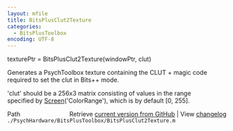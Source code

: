 ```yaml
---
layout: mfile
title: BitsPlusClut2Texture
categories:
  - BitsPlusToolbox
encoding: UTF-8
---
```


texturePtr = BitsPlusClut2Texture(windowPtr, clut)  

  Generates a PsychToolbox texture containing the CLUT + magic code  
  required to set the clut in Bits++ mode.  

  'clut' should be a 256x3 matrix consisting of values in the range  
  specified by [Screen](/docs/Screen)('ColorRange'), which is by default [0, 255].  


<div class="code_header" style="text-align:right;">
  <span style="float:left;">Path&nbsp;&nbsp;</span> <span class="counter">Retrieve <a href=
  "https://raw.github.com/Psychtoolbox-3/Psychtoolbox-3/beta/./PsychHardware/BitsPlusToolbox/BitsPlusClut2Texture.m">current version from GitHub</a> | View <a href=
  "https://github.com/Psychtoolbox-3/Psychtoolbox-3/commits/beta/./PsychHardware/BitsPlusToolbox/BitsPlusClut2Texture.m">changelog</a></span>
</div>
<div class="code">
  <code>./PsychHardware/BitsPlusToolbox/BitsPlusClut2Texture.m</code>
</div>
